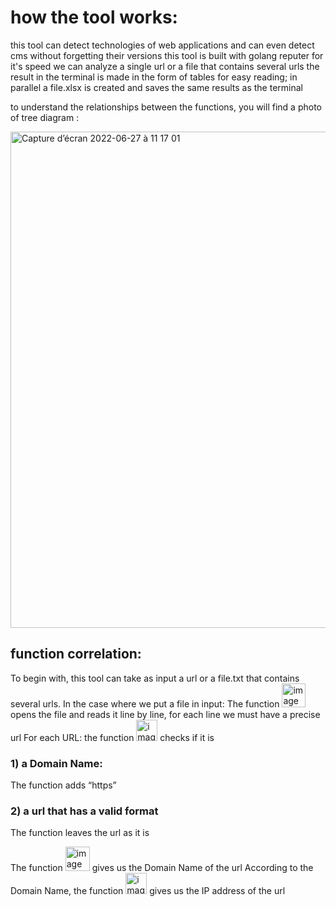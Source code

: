 # how the tool works:

this tool can detect technologies of web applications and can even detect cms without forgetting their versions 
this tool is built with golang reputer for it's speed
we can analyze a single url or a file that contains several urls
the result in the terminal is made in the form of tables for easy reading; in parallel a file.xlsx is created and saves the same results as the terminal

to understand the relationships between the functions, you will find a photo of tree diagram : 

<img width="794" alt="Capture d’écran 2022-06-27 à 11 17 01" src="https://user-images.githubusercontent.com/107410271/175919219-e629ecbb-42fd-4b39-9625-458dcb0370fc.png">

## function correlation:

To begin with, this tool can take as input a url or a file.txt  that contains several urls.
In the case where we put a file in input:
The function <img width="38" alt="image" src="https://user-images.githubusercontent.com/107410271/175920866-d1f325d3-9b5e-427c-88de-773b05d1db54.png">
opens the file and reads it line by line, for each line we must have a precise url
For each URL:
the function <img width="34" alt="image" src="https://user-images.githubusercontent.com/107410271/175921702-1b453a29-e2fe-4ac3-8fdd-8c3d18ffd4e1.png">
checks if it is
### 1) a Domain Name:
The function adds “https” 
### 2) a url that has a valid format
The function leaves the url as it is

The function <img width="39" alt="image" src="https://user-images.githubusercontent.com/107410271/175921895-8f9d05dc-b1bc-4b60-bde1-e18b1038ef89.png">
gives us the Domain Name of the url
According to the Domain Name, the function <img width="34" alt="image" src="https://user-images.githubusercontent.com/107410271/175921940-17825a79-6ffc-4470-9f5b-6c178e367775.png">
gives us the IP address of the url
